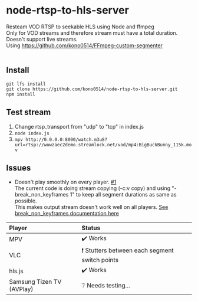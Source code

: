 # node-rtsp-to-hls-server
Resteam VOD RTSP to seekable HLS using Node and ffmpeg  
Only for VOD streams and therefore stream must have a total duration.  
Doesn't support live streams.  
Using https://github.com/kono0514/FFmpeg-custom-segmenter
<br />
<br />
## Install
```
git lfs install
git clone https://github.com/kono0514/node-rtsp-to-hls-server.git
npm install
```
  
## Test stream
1. Change rtsp_transport from "udp" to "tcp" in index.js
2. ```node index.js```
3. ```mpv http://0.0.0.0:8000/watch.m3u8?url=rtsp://wowzaec2demo.streamlock.net/vod/mp4:BigBuckBunny_115k.mov```

## Issues
- Doesn't play smoothly on every player. [#1](https://github.com/kono0514/node-rtsp-to-hls-server/issues/1)  
The current code is doing stream copying (-c:v copy) and using "-break_non_keyframes 1" to keep all segment durations as same as possible.  
This makes output stream doesn't work well on all players. [See break_non_keyframes documentation here](https://www.ffmpeg.org/ffmpeg-formats.html#Options-11)  

| Player   | Status   |
| :------- | :------- |
| MPV | :heavy_check_mark: Works |
| VLC | :heavy_exclamation_mark: Stutters between each segment switch points |
| hls.js | :heavy_check_mark: Works |
| Samsung Tizen TV (AVPlay) | :grey_question: Needs testing... |